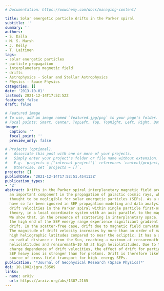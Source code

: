 ```yaml
---
# Documentation: https://wowchemy.com/docs/managing-content/

title: Solar energetic particle drifts in the Parker spiral
subtitle: ''
summary: ''
authors:
- S. Dalla
- M. S. Marsh
- J. Kelly
- T. Laitinen
tags:
- solar energetic particles
- particle propagation
- interplanetary magnetic field
- drifts
- Astrophysics - Solar and Stellar Astrophysics
- Physics - Space Physics
categories: []
date: '2013-10-01'
lastmod: 2021-12-14T17:52:52Z
featured: false
draft: false

# Featured image
# To use, add an image named `featured.jpg/png` to your page's folder.
# Focal points: Smart, Center, TopLeft, Top, TopRight, Left, Right, BottomLeft, Bottom, BottomRight.
image:
  caption: ''
  focal_point: ''
  preview_only: false

# Projects (optional).
#   Associate this post with one or more of your projects.
#   Simply enter your project's folder or file name without extension.
#   E.g. `projects = ["internal-project"]` references `content/project/deep-learning/index.md`.
#   Otherwise, set `projects = []`.
projects: []
publishDate: '2021-12-14T17:52:51.454113Z'
publication_types:
- '2'
abstract: Drifts in the Parker spiral interplanetary magnetic field are known to be
  an important component in the propagation of galactic cosmic rays, while they are
  thought to be negligible for solar energetic particles (SEPs). As a result, they
  have so far been ignored in SEP propagation modeling and data analysis. We examine
  drift velocities in the Parker spiral within single particle first-order adiabatic
  theory, in a local coordinate system with an axis parallel to the magnetic field.
  We show that, in the presence of scattering in interplanetary space, protons at
  the high end of the SEP energy range experience significant gradient and curvature
  drift. In the scatter-free case, drift due to magnetic field curvature is present.
  The magnitude of drift velocity increases by more than an order of magnitude at
  high heliographic latitudes compared to near the ecliptic; it has a strong dependence
  on radial distance r from the Sun, reaching a maximum at rensuremath∼1 AU at low
  heliolatitudes and rensuremath∼10 AU at high heliolatitudes. Due to the mass over
  charge dependence of drift velocities, the effect of drift for partially ionized
  SEP heavy ions is stronger than for protons. Drift is therefore likely to be a considerable
  source of cross-field transport for high- energy SEPs.
publication: '*Journal of Geophysical Research (Space Physics)*'
doi: 10.1002/jgra.50589
links:
- name: arXiv
  url: https://arxiv.org/abs/1307.2165
---
```

